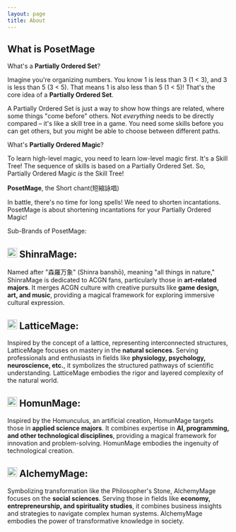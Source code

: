 ```yaml
---
layout: page
title: About
---
```


## What is PosetMage

What's a **Partially Ordered Set**?

Imagine you're organizing numbers. You know 1 is less than 3 (1 < 3), and 3 is less than 5 (3 < 5). That means 1 is also less than 5 (1 < 5)!  That's the core idea of a **Partially Ordered Set**.

A Partially Ordered Set is just a way to show how things are related, where some things "come before" others. Not *everything* needs to be directly compared – it's like a skill tree in a game. You need some skills before you can get others, but you might be able to choose between different paths.

What's **Partially Ordered Magic**?

To learn high-level magic, you need to learn low-level magic first. It's a Skill Tree!  The sequence of skills is based on a Partially Ordered Set.  So, Partially Ordered Magic *is* the Skill Tree!

**PosetMage**, the Short chant(短縮詠唱)

In battle, there's no time for long spells! We need to shorten incantations. PosetMage is about shortening incantations for your Partially Ordered Magic!


Sub-Brands of PosetMage:


## <img src="https://posetmage.com/Images/Icon/ShinraMage.svg" Height="22" /> ShinraMage:
Named after "森羅万象" (Shinra banshō), meaning "all things in nature," ShinraMage is dedicated to ACGN fans, particularly those in **art-related majors**. It merges ACGN culture with creative pursuits like **game design, art, and music**, providing a magical framework for exploring immersive cultural expression.

## <img src="https://posetmage.com/Images/Icon/LatticeMage.svg" Height="22" /> LatticeMage:
Inspired by the concept of a lattice, representing interconnected structures, LatticeMage focuses on mastery in the **natural sciences**. Serving professionals and enthusiasts in fields like **physiology, psychology, neuroscience, etc.**, it symbolizes the structured pathways of scientific understanding. LatticeMage embodies the rigor and layered complexity of the natural world.

## <img src="https://posetmage.com/Images/Icon/HomunMage.svg" Height="22" /> HomunMage:
Inspired by the Homunculus, an artificial creation, HomunMage targets those in **applied science majors**. It combines expertise in **AI, programming, and other technological disciplines**, providing a magical framework for innovation and problem-solving. HomunMage embodies the ingenuity of technological creation.

## <img src="https://posetmage.com/Images/Icon/AlchemyMage.svg" Height="22" /> AlchemyMage:
Symbolizing transformation like the Philosopher's Stone, AlchemyMage focuses on the **social sciences**. Serving those in fields like **economy, entrepreneurship, and spirituality studies**, it combines business insights and strategies to navigate complex human systems. AlchemyMage embodies the power of transformative knowledge in society.